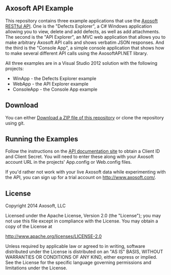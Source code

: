 Axosoft API Example
------------------

This repository contains three example applications that use the [Axosoft RESTful API][api_docs].
One is the "Defects Explorer", a C# Windows application allowing you to view, delete and add defects, as well as add attachments.
The second is the "API Explorer", an MVC web application that allows you to make arbitrary Axosoft API calls
and shows verbatim JSON responses. And the third is the "Console App", a simple console application that shows how to make
several different API calls using the AxosoftAPI.NET library.

All three examples are in a Visual Studio 2012 solution with the following projects:
 * WinApp - the Defects Explorer example
 * WebApp - the API Explorer example
 * ConsoleApp - the Console App example

[api_docs]: http://developer.axosoft.com

Download
--------
You can either [Download a ZIP file of this repository][download_zip] or clone the repository using git.

[download_zip]: http://github.com/Axosoft/AxosoftAPIExample/zipball/master

Running the Examples
--------------------
Follow the instructions on the [API documentation site][api_docs_getting_started] to obtain a Client ID
and Client Secret.  You will need to enter these along with your Axosoft account URL in the projects' App.config
or Web.config files.

If you'd rather not work with your live Axosoft data while experimenting with the API, you can sign up for a
trial account on http://www.axosoft.com/.

[api_docs_getting_started]: http://developer.axosoft.com/getting-started

License
-------
Copyright 2014 Axosoft, LLC

Licensed under the Apache License, Version 2.0 (the "License");
you may not use this file except in compliance with the License.
You may obtain a copy of the License at

   http://www.apache.org/licenses/LICENSE-2.0

Unless required by applicable law or agreed to in writing, software
distributed under the License is distributed on an "AS IS" BASIS,
WITHOUT WARRANTIES OR CONDITIONS OF ANY KIND, either express or implied.
See the License for the specific language governing permissions and
limitations under the License.

